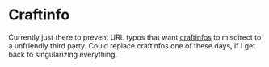 # Craftinfo

Currently just there to prevent URL typos that want [craftinfos](/craftinfos) to misdirect to a unfriendly third party.
Could replace craftinfos one of these days, if I get back to singularizing everything.
